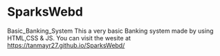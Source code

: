 # SparksWebd
Basic_Banking_System
This a very basic Banking system made by using HTML,CSS & JS.
You can visit the wesite at https://tanmayr27.github.io/SparksWebd/
